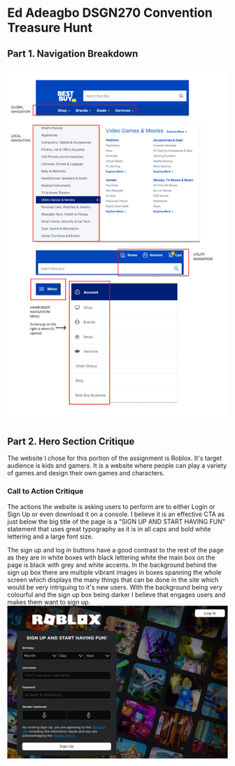 # Ed Adeagbo DSGN270 Convention Treasure Hunt

## Part 1. Navigation Breakdown
![Breakdown with Labels via Figma](images/dsgn270-a2.png)

## Part 2. Hero Section Critique
The website I chose for this portion of the assignment is Roblox. It's target audience is kids and gamers. It is a website where people can play a variety of games and design their own games and characters.
### Call to Action Critique
The actions the website is asking users to perform are to either Login or Sign Up or even download it on a console. I believe it is an effective CTA as just below the big title of the page is a "SIGN UP AND START HAVING FUN" statement that uses great typography as it is in all caps and bold white lettering and a large font size. 


The sign up and log in buttons have a good contrast to the rest of the page as they are in white boxes with black lettering white the main box on the page is black with grey and white accents. In the background behind the sign up box there are multiple vibrant images in boxes spanning the whole screen which displays the many things that can be done in the site which would be very intriguing to it's new users. With the background being very colourful and the sign up box being darker I believe that engages users and makes them want to sign up.
![Roblox Screencap](images/6.PNG)